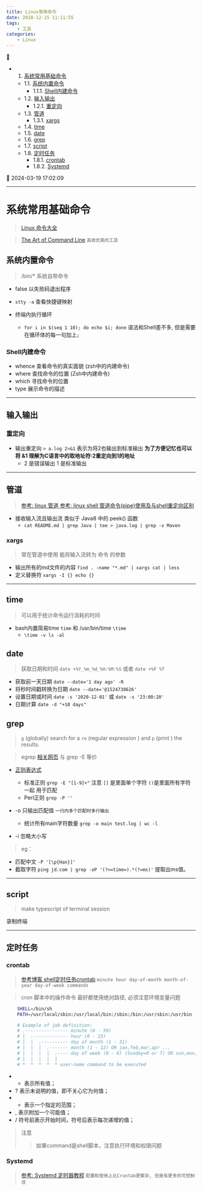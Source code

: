 ```yaml
---
title: Linux常用命令
date: 2018-12-15 11:11:55
tags: 
    - 工具
categories: 
    - Linux
---
```


💠

- 1. [系统常用基础命令](#系统常用基础命令)
    - 1.1. [系统内置命令](#系统内置命令)
        - 1.1.1. [Shell内建命令](#shell内建命令)
    - 1.2. [输入输出](#输入输出)
        - 1.2.1. [重定向](#重定向)
    - 1.3. [管道](#管道)
        - 1.3.1. [xargs](#xargs)
    - 1.4. [time](#time)
    - 1.5. [date](#date)
    - 1.6. [grep](#grep)
    - 1.7. [script](#script)
    - 1.8. [定时任务](#定时任务)
        - 1.8.1. [crontab](#crontab)
        - 1.8.2. [Systemd](#systemd)

💠 2024-03-19 17:02:09
****************************************
# 系统常用基础命令
> [Linux 命令大全](http://man.linuxde.net/)

> [The Art of Command Line](https://github.com/jlevy/the-art-of-command-line) `高效优美的工具`

## 系统内置命令
> /bin/* 系统自带命令

- false 以失败码退出程序
- `stty -a` 查看快捷键映射

- 终端内执行循环
    - `for i in $(seq 1 10); do echo $i; done` 语法和Shell差不多, 但是需要在循环体的每一句加上`;`

### Shell内建命令
- whence 查看命令的真实面貌 (zsh中的内建命令)
- where 查找命令的位置 (Zsh中内建命令)
- which 寻找命令的位置
- type 展示命令的描述

************************

## 输入输出

### 重定向
- 输出重定向  `> a.log 2>&1` 表示为将2也输出到标准输出 **为了方便记忆也可以将 &1 理解为C语言中的取地址符:2重定向到1的地址**
    - 2 是错误输出 1 是标准输出

******************

## 管道
> [参考: linux 管道 ](http://www.cnblogs.com/davidwang456/p/3839874.html)
> [参考: linux shell 管道命令(pipe)使用及与shell重定向区别](http://www.cnblogs.com/chengmo/archive/2010/10/21/1856577.html)

- 接收输入流且输出流 类似于 Java8 中的 peek() 函数
    - `cat README.md | grep Java | tee > java.log | grep -v Maven`

### xargs
> 常在管道中使用 能将输入流转为 命令 的参数

- 输出所有的md文件的内容 `find . -name "*.md" | xargs cat | less`
- 定义替换符 `xargs -I {} echo {}`

***************************

## time
> 可以用于统计命令运行消耗的时间

- bash内置简易time `time` 和 /usr/bin/time `\time`
    - `\time -v ls -al`

## date
> 获取日期和时间 `date +%Y_%m_%d_%H:%M:%S` 或者 `date +%F %T`

- 获取前一天日期 `date --date='1 day ago' -R`
- 将秒时间戳转换为日期 `date --date='@1524738626'`
- 设置日期或时间 `date -s '2020-12-01'` 或 `date -s '23:00:20'`
- 日期计算 `date -d "+10 days"`

## grep
> `g` (globally) search for a `re` (regular expression ) and `p` (print ) the results.

> egrep [相关网页](http://man.linuxde.net/grep) 与 grep -E 等价

- [正则表达式](/Skills/RegularExpression.md)
    - 标准正则  `grep -E "[1-9]+"` 注意 `[]` 是里面单个字符 `()`是里面所有字符一起 用于匹配
    - Perl正则 `grep -P ''`

- -o 只输出匹配值 `一行内多个匹配时多行输出`  
    - 统计所有main字符数量 `grep -o main test.log | wc -l` 
- -i 忽略大小写

> eg：
- 匹配中文 `-P '[\p{Han}]'`
- 截取字符 `ping jd.com | grep -oP '(?<=time=).*(?=ms)'` 提取出ms值。

************************

## script
>  make typescript of terminal session

录制终端

************************

## 定时任务
### crontab
> [参考博客 shell定时任务crontab](http://www.cnblogs.com/taosim/articles/2007056.html)
`minute hour day-of-month month-of-year day-of-week commands  `

> cron 脚本中的操作命令 最好都使用绝对路径, 必须注意环境变量问题

```sh
    SHELL=/bin/sh
    PATH=/usr/local/sbin:/usr/local/bin:/sbin:/bin:/usr/sbin:/usr/bin

    # Example of job definition:
    # .---------------- minute (0 - 59)
    # |  .------------- hour (0 - 23)
    # |  |  .---------- day of month (1 - 31)
    # |  |  |  .------- month (1 - 12) OR jan,feb,mar,apr ...
    # |  |  |  |  .---- day of week (0 - 6) (Sunday=0 or 7) OR sun,mon,tue,wed,thu,fri,sat
    # |  |  |  |  |
    # *  *  *  *  * user-name command to be executed
```

- * 表示所有值； 
- ? 表示未说明的值，即不关心它为何值； 
- - 表示一个指定的范围； 
- , 表示附加一个可能值； 
- / 符号前表示开始时间，符号后表示每次递增的值； 

> 注意  
>> 如果command是shell脚本，注意执行环境和权限问题

### Systemd
> [参考: Systemd 定时器教程](http://www.ruanyifeng.com/blog/2018/03/systemd-timer.html) `配置和使用上比Crontab更繁杂, 但是有更多的可控制项`
